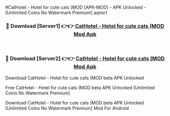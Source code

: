 #CatHotel - Hotel for cute cats (MOD [APK-MOD] - APK Unlocked - [Unlimited Coins No Watermark Premium] aqmv1



<div align="center">

<h3>🔴 Download [Server1] 👉👉 <a href="https://momento.my/?title=CatHotel_-_Hotel_for_cute_cats_(MOD">CatHotel - Hotel for cute cats (MOD Mod Apk</a></h3><br>

<h3>🔴 Download [Server2] 👉👉 <a href="https://momento.my/?title=CatHotel_-_Hotel_for_cute_cats_(MOD">CatHotel - Hotel for cute cats (MOD Mod Apk</a></h3>
</div>



Download CatHotel - Hotel for cute cats (MOD beta APK Unlocked

Free CatHotel - Hotel for cute cats (MOD beta APK Unlocked [Unlimited Coins No Watermark Premium]

Download CatHotel - Hotel for cute cats (MOD beta APK Unlocked [Unlimited Coins No Watermark Premium] Mod For Android
